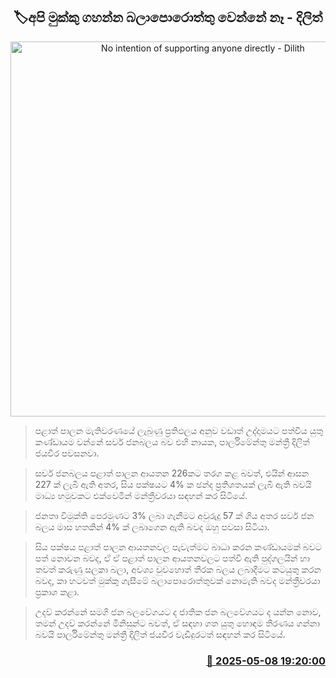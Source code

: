 <p align='center'><b><h2 align='center' title='No intention of supporting anyone directly - Dilith'>🏷අපි මුක්කු ගහන්න බලාපොරොත්තු වෙන්නේ නෑ - දිලිත්</h2></b></p>
<p align='center'><img src='https://helakuru.sgp1.cdn.digitaloceanspaces.com/esana/images/lib/dilith-j-media.jpg' width='600' alt='No intention of supporting anyone directly - Dilith'></p>

> පළාත් පාලන මැතිවරණයේ ලැබුණු ප්‍රතිඵලය අනුව වඩාත් උද්දාමයට පත්විය යුතු කණ්ඩායම වන්නේ සර්ව ජනබලය බව එහි නායක, පාර්ලිමේන්තු මන්ත්‍රී දිලිත් ජයවීර පවසනවා.

> සර්ව ජනබලය පළාත් පාලන ආයතන 226කට තරග කළ බවත්, එයින් ආසන 227 ක් ලැබී ඇති අතර, සිය පක්ෂයට 4% ක ඡන්ද ප්‍රතිශතයක් ලැබී ඇති බවයි මාධ්‍ය හමුවක‍ට එක්වෙමින් මන්ත්‍රීවරයා සඳහන් කර සිටියේ.

> ජනතා විමුක්ති පෙරමුණට 3% ලබා ගැනීමට අවුරුදු 57 ක් ගිය අතර සර්ව ජන බලය මාස හතකින් 4% ක් ලබාගෙන ඇති බවද ඔහු පවසා සිටියා.

> සිය පක්ෂය පළාත් පාලන ආයතනවල පැවැත්මට බාධා කරන කණ්ඩායමක් බවට පත් ‍නොවන බවද, ඒ ඒ පළාත් පාලන ආයතනවලට පත්වී ඇති පුද්ගලයින් හා තවත් කරුණු සලකා බලා, අවශ්‍ය වුවහොත් තීරක බලය ලබාදීමට කටයුතු කරන බවද, කා හටවත් මුක්කු ගැසීමේ බලාපොරොත්තුවක් ‍නොමැති බවද මන්ත්‍රීවරයා ප්‍රකාශ කළා.

> උදව් කරන්නේ සමගි ජන බලවේගයට ද ජාතික ජන බලවේගයට ද යන්න නොව, තමන් උදව් කරන්නේ මිනිසුන්ට බවත්, ඒ සඳහා ගත යුතු හොඳම තීරණය ගන්නා බවයි පාර්ලිමේන්තු මන්ත්‍රී දිලිත් ජයවීර වැඩිදුරටත් සඳහන් කර සිටියේ‍.



<h3 align='right'><a href='https://www.helakuru.lk/esana/p/109939/'>📅 2025-05-08 19:20:00</a></h3>
